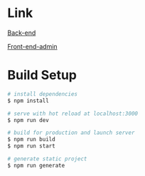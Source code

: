 # Link

[Back-end](https://github.com/andochiwa/Online-Education-Backend)

[Front-end-admin](https://github.com/andochiwa/Online-Education-Frontend-web)

# Build Setup

```bash
# install dependencies
$ npm install

# serve with hot reload at localhost:3000
$ npm run dev

# build for production and launch server
$ npm run build
$ npm run start

# generate static project
$ npm run generate
```
